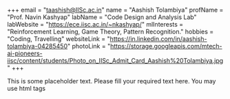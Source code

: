 +++
email = "taashish@IISc.ac.in"
name = "Aashish Tolambiya"
profName = "Prof. Navin Kashyap"
labName = "Code Design and Analysis Lab"
labWebsite = "https://ece.iisc.ac.in/~nkashyap/"
mlInterests = "Reinforcement Learning, Game Theory, Pattern Recognition."
hobbies = "Coding, Travelling"
websiteLink = "https://in.linkedin.com/in/aashish-tolambiya-04285450"
photoLink = "https://storage.googleapis.com/mtech-ai-pioneers-iisc/content/students/Photo_on_IISc_Admit_Card_Aashish%20Tolambiya.jpg"
+++

This is some placeholder text. Please fill your required text here. You may use html tags